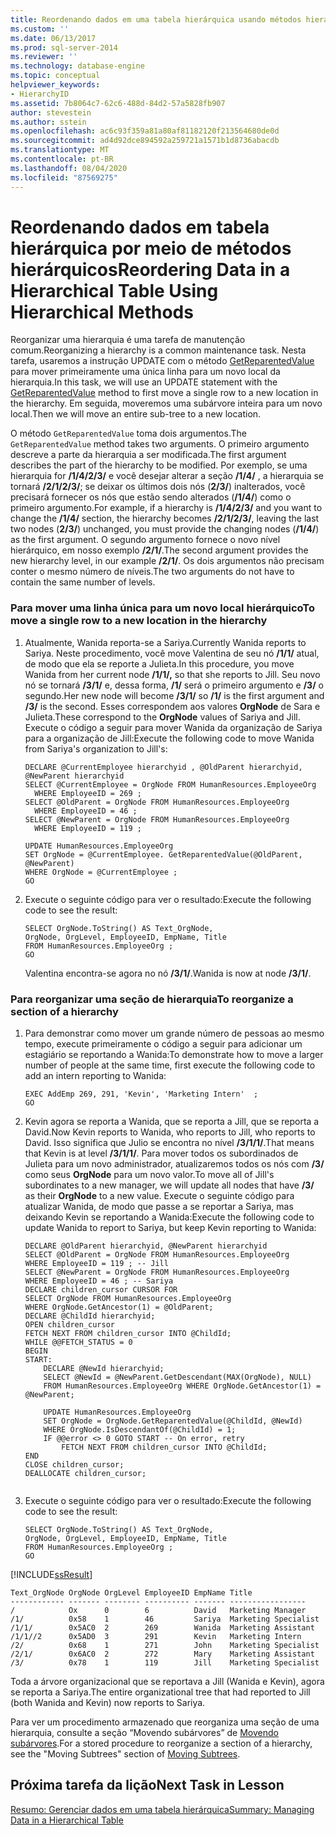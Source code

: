 ```yaml
---
title: Reordenando dados em uma tabela hierárquica usando métodos hierárquicos | Microsoft Docs
ms.custom: ''
ms.date: 06/13/2017
ms.prod: sql-server-2014
ms.reviewer: ''
ms.technology: database-engine
ms.topic: conceptual
helpviewer_keywords:
- HierarchyID
ms.assetid: 7b8064c7-62c6-488d-84d2-57a5828fb907
author: stevestein
ms.author: sstein
ms.openlocfilehash: ac6c93f359a81a80af81182120f213564680de0d
ms.sourcegitcommit: ad4d92dce894592a259721a1571b1d8736abacdb
ms.translationtype: MT
ms.contentlocale: pt-BR
ms.lasthandoff: 08/04/2020
ms.locfileid: "87569275"
---
```

# <a name="reordering-data-in-a-hierarchical-table-using-hierarchical-methods"></a><span data-ttu-id="4da79-102">Reordenando dados em tabela hierárquica por meio de métodos hierárquicos</span><span class="sxs-lookup"><span data-stu-id="4da79-102">Reordering Data in a Hierarchical Table Using Hierarchical Methods</span></span>
  <span data-ttu-id="4da79-103">Reorganizar uma hierarquia é uma tarefa de manutenção comum.</span><span class="sxs-lookup"><span data-stu-id="4da79-103">Reorganizing a hierarchy is a common maintenance task.</span></span> <span data-ttu-id="4da79-104">Nesta tarefa, usaremos a instrução UPDATE com o método [GetReparentedValue](/sql/t-sql/data-types/getreparentedvalue-database-engine) para mover primeiramente uma única linha para um novo local da hierarquia.</span><span class="sxs-lookup"><span data-stu-id="4da79-104">In this task, we will use an UPDATE statement with the [GetReparentedValue](/sql/t-sql/data-types/getreparentedvalue-database-engine) method to first move a single row to a new location in the hierarchy.</span></span> <span data-ttu-id="4da79-105">Em seguida, moveremos uma subárvore inteira para um novo local.</span><span class="sxs-lookup"><span data-stu-id="4da79-105">Then we will move an entire sub-tree to a new location.</span></span>  
  
 <span data-ttu-id="4da79-106">O método `GetReparentedValue` toma dois argumentos.</span><span class="sxs-lookup"><span data-stu-id="4da79-106">The `GetReparentedValue` method takes two arguments.</span></span> <span data-ttu-id="4da79-107">O primeiro argumento descreve a parte da hierarquia a ser modificada.</span><span class="sxs-lookup"><span data-stu-id="4da79-107">The first argument describes the part of the hierarchy to be modified.</span></span> <span data-ttu-id="4da79-108">Por exemplo, se uma hierarquia for **/1/4/2/3/** e você desejar alterar a seção **/1/4/** , a hierarquia se tornará **/2/1/2/3/**; se deixar os últimos dois nós (**2/3/**) inalterados, você precisará fornecer os nós que estão sendo alterados (**/1/4/**) como o primeiro argumento.</span><span class="sxs-lookup"><span data-stu-id="4da79-108">For example, if a hierarchy is **/1/4/2/3/** and you want to change the **/1/4/** section, the hierarchy becomes **/2/1/2/3/**, leaving the last two nodes (**2/3/**) unchanged, you must provide the changing nodes (**/1/4/**) as the first argument.</span></span> <span data-ttu-id="4da79-109">O segundo argumento fornece o novo nível hierárquico, em nosso exemplo **/2/1/**.</span><span class="sxs-lookup"><span data-stu-id="4da79-109">The second argument provides the new hierarchy level, in our example **/2/1/**.</span></span> <span data-ttu-id="4da79-110">Os dois argumentos não precisam conter o mesmo número de níveis.</span><span class="sxs-lookup"><span data-stu-id="4da79-110">The two arguments do not have to contain the same number of levels.</span></span>  
  
### <a name="to-move-a-single-row-to-a-new-location-in-the-hierarchy"></a><span data-ttu-id="4da79-111">Para mover uma linha única para um novo local hierárquico</span><span class="sxs-lookup"><span data-stu-id="4da79-111">To move a single row to a new location in the hierarchy</span></span>  
  
1.  <span data-ttu-id="4da79-112">Atualmente, Wanida reporta-se a Sariya.</span><span class="sxs-lookup"><span data-stu-id="4da79-112">Currently Wanida reports to Sariya.</span></span> <span data-ttu-id="4da79-113">Neste procedimento, você move Valentina de seu nó **/1/1/** atual, de modo que ela se reporte a Julieta.</span><span class="sxs-lookup"><span data-stu-id="4da79-113">In this procedure, you move Wanida from her current node **/1/1/,** so that she reports to Jill.</span></span> <span data-ttu-id="4da79-114">Seu novo nó se tornará **/3/1/** e, dessa forma, **/1/** será o primeiro argumento e **/3/** o segundo.</span><span class="sxs-lookup"><span data-stu-id="4da79-114">Her new node will become **/3/1/** so **/1/** is the first argument and **/3/** is the second.</span></span> <span data-ttu-id="4da79-115">Esses correspondem aos valores **OrgNode** de Sara e Julieta.</span><span class="sxs-lookup"><span data-stu-id="4da79-115">These correspond to the **OrgNode** values of Sariya and Jill.</span></span> <span data-ttu-id="4da79-116">Execute o código a seguir para mover Wanida da organização de Sariya para a organização de Jill:</span><span class="sxs-lookup"><span data-stu-id="4da79-116">Execute the following code to move Wanida from Sariya's organization to Jill's:</span></span>  
  
    ```  
    DECLARE @CurrentEmployee hierarchyid , @OldParent hierarchyid, @NewParent hierarchyid  
    SELECT @CurrentEmployee = OrgNode FROM HumanResources.EmployeeOrg  
      WHERE EmployeeID = 269 ;   
    SELECT @OldParent = OrgNode FROM HumanResources.EmployeeOrg  
      WHERE EmployeeID = 46 ;   
    SELECT @NewParent = OrgNode FROM HumanResources.EmployeeOrg  
      WHERE EmployeeID = 119 ;   
  
    UPDATE HumanResources.EmployeeOrg  
    SET OrgNode = @CurrentEmployee. GetReparentedValue(@OldParent, @NewParent)   
    WHERE OrgNode = @CurrentEmployee ;  
    GO  
    ```  
  
2.  <span data-ttu-id="4da79-117">Execute o seguinte código para ver o resultado:</span><span class="sxs-lookup"><span data-stu-id="4da79-117">Execute the following code to see the result:</span></span>  
  
    ```  
    SELECT OrgNode.ToString() AS Text_OrgNode,   
    OrgNode, OrgLevel, EmployeeID, EmpName, Title   
    FROM HumanResources.EmployeeOrg ;  
    GO  
    ```  
  
     <span data-ttu-id="4da79-118">Valentina encontra-se agora no nó **/3/1/**.</span><span class="sxs-lookup"><span data-stu-id="4da79-118">Wanida is now at node **/3/1/**.</span></span>  
  
### <a name="to-reorganize-a-section-of-a-hierarchy"></a><span data-ttu-id="4da79-119">Para reorganizar uma seção de hierarquia</span><span class="sxs-lookup"><span data-stu-id="4da79-119">To reorganize a section of a hierarchy</span></span>  
  
1.  <span data-ttu-id="4da79-120">Para demonstrar como mover um grande número de pessoas ao mesmo tempo, execute primeiramente o código a seguir para adicionar um estagiário se reportando a Wanida:</span><span class="sxs-lookup"><span data-stu-id="4da79-120">To demonstrate how to move a larger number of people at the same time, first execute the following code to add an intern reporting to Wanida:</span></span>  
  
    ```  
    EXEC AddEmp 269, 291, 'Kevin', 'Marketing Intern'  ;  
    GO  
    ```  
  
2.  <span data-ttu-id="4da79-121">Kevin agora se reporta a Wanida, que se reporta a Jill, que se reporta a David.</span><span class="sxs-lookup"><span data-stu-id="4da79-121">Now Kevin reports to Wanida, who reports to Jill, who reports to David.</span></span> <span data-ttu-id="4da79-122">Isso significa que Julio se encontra no nível **/3/1/1/**.</span><span class="sxs-lookup"><span data-stu-id="4da79-122">That means that Kevin is at level **/3/1/1/**.</span></span> <span data-ttu-id="4da79-123">Para mover todos os subordinados de Julieta para um novo administrador, atualizaremos todos os nós com **/3/** como seus **OrgNode** para um novo valor.</span><span class="sxs-lookup"><span data-stu-id="4da79-123">To move all of Jill's subordinates to a new manager, we will update all nodes that have **/3/** as their **OrgNode** to a new value.</span></span> <span data-ttu-id="4da79-124">Execute o seguinte código para atualizar Wanida, de modo que passe a se reportar a Sariya, mas deixando Kevin se reportando a Wanida:</span><span class="sxs-lookup"><span data-stu-id="4da79-124">Execute the following code to update Wanida to report to Sariya, but keep  Kevin reporting to Wanida:</span></span>  
  
    ```  
    DECLARE @OldParent hierarchyid, @NewParent hierarchyid  
    SELECT @OldParent = OrgNode FROM HumanResources.EmployeeOrg  
    WHERE EmployeeID = 119 ; -- Jill  
    SELECT @NewParent = OrgNode FROM HumanResources.EmployeeOrg  
    WHERE EmployeeID = 46 ; -- Sariya  
    DECLARE children_cursor CURSOR FOR  
    SELECT OrgNode FROM HumanResources.EmployeeOrg  
    WHERE OrgNode.GetAncestor(1) = @OldParent;  
    DECLARE @ChildId hierarchyid;  
    OPEN children_cursor  
    FETCH NEXT FROM children_cursor INTO @ChildId;  
    WHILE @@FETCH_STATUS = 0  
    BEGIN  
    START:  
        DECLARE @NewId hierarchyid;  
        SELECT @NewId = @NewParent.GetDescendant(MAX(OrgNode), NULL)  
        FROM HumanResources.EmployeeOrg WHERE OrgNode.GetAncestor(1) = @NewParent;  
  
        UPDATE HumanResources.EmployeeOrg  
        SET OrgNode = OrgNode.GetReparentedValue(@ChildId, @NewId)  
        WHERE OrgNode.IsDescendantOf(@ChildId) = 1;  
        IF @@error <> 0 GOTO START -- On error, retry  
            FETCH NEXT FROM children_cursor INTO @ChildId;  
    END  
    CLOSE children_cursor;  
    DEALLOCATE children_cursor;  
  
    ```  
  
3.  <span data-ttu-id="4da79-125">Execute o seguinte código para ver o resultado:</span><span class="sxs-lookup"><span data-stu-id="4da79-125">Execute the following code to see the result:</span></span>  
  
    ```  
    SELECT OrgNode.ToString() AS Text_OrgNode,   
    OrgNode, OrgLevel, EmployeeID, EmpName, Title   
    FROM HumanResources.EmployeeOrg ;  
    GO  
    ```  
  
 [!INCLUDE[ssResult](../../includes/ssresult-md.md)]  
  
```  
Text_OrgNode OrgNode OrgLevel EmployeeID EmpName Title  
------------ ------- -------- ---------- ------- -----------------  
/            Ox      0        6          David   Marketing Manager  
/1/          0x58    1        46         Sariya  Marketing Specialist  
/1/1/        0x5AC0  2        269        Wanida  Marketing Assistant  
/1/1//2      0x5AD0  3        291        Kevin   Marketing Intern  
/2/          0x68    1        271        John    Marketing Specialist  
/2/1/        0x6AC0  2        272        Mary    Marketing Assistant  
/3/          0x78    1        119        Jill    Marketing Specialist  
```  
  
 <span data-ttu-id="4da79-126">Toda a árvore organizacional que se reportava a Jill (Wanida e Kevin), agora se reporta a Sariya.</span><span class="sxs-lookup"><span data-stu-id="4da79-126">The entire organizational tree that had reported to Jill (both Wanida and Kevin) now reports to Sariya.</span></span>  
  
 <span data-ttu-id="4da79-127">Para ver um procedimento armazenado que reorganiza uma seção de uma hierarquia, consulte a seção “Movendo subárvores” de [Movendo subárvores](../hierarchical-data-sql-server.md#BKMK_MovingSubtrees).</span><span class="sxs-lookup"><span data-stu-id="4da79-127">For a stored procedure to reorganize a section of a hierarchy, see the "Moving Subtrees" section of [Moving Subtrees](../hierarchical-data-sql-server.md#BKMK_MovingSubtrees).</span></span>  
  
## <a name="next-task-in-lesson"></a><span data-ttu-id="4da79-128">Próxima tarefa da lição</span><span class="sxs-lookup"><span data-stu-id="4da79-128">Next Task in Lesson</span></span>  
 [<span data-ttu-id="4da79-129">Resumo: Gerenciar dados em uma tabela hierárquica</span><span class="sxs-lookup"><span data-stu-id="4da79-129">Summary: Managing Data in a Hierarchical Table</span></span>](lesson-2-5-summary-managing-data-in-a-hierarchical-table.md)  
  
  
